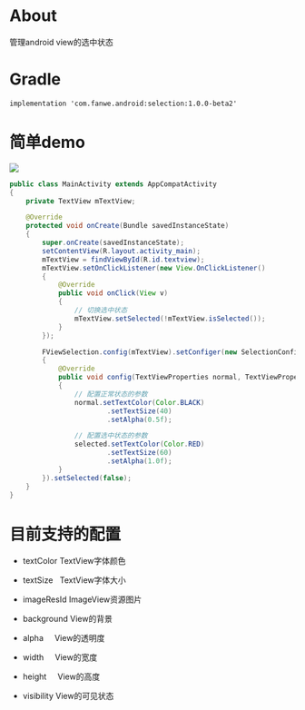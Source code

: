 # About
管理android view的选中状态

# Gradle
`implementation 'com.fanwe.android:selection:1.0.0-beta2'`

# 简单demo
![](http://thumbsnap.com/i/jxj71QW0.gif?0614)

```java
public class MainActivity extends AppCompatActivity
{
    private TextView mTextView;

    @Override
    protected void onCreate(Bundle savedInstanceState)
    {
        super.onCreate(savedInstanceState);
        setContentView(R.layout.activity_main);
        mTextView = findViewById(R.id.textview);
        mTextView.setOnClickListener(new View.OnClickListener()
        {
            @Override
            public void onClick(View v)
            {
                // 切换选中状态
                mTextView.setSelected(!mTextView.isSelected());
            }
        });

        FViewSelection.config(mTextView).setConfiger(new SelectionConfig.PropertiesConfiger<TextViewProperties>()
        {
            @Override
            public void config(TextViewProperties normal, TextViewProperties selected)
            {
                // 配置正常状态的参数
                normal.setTextColor(Color.BLACK)
                        .setTextSize(40)
                        .setAlpha(0.5f);

                // 配置选中状态的参数
                selected.setTextColor(Color.RED)
                        .setTextSize(60)
                        .setAlpha(1.0f);
            }
        }).setSelected(false);
    }
}
```

# 目前支持的配置
* textColor
TextView字体颜色

* textSize  
TextView字体大小

* imageResId
ImageView资源图片

* background
View的背景

* alpha    
View的透明度

* width    
View的宽度

* height    
View的高度

* visibility
View的可见状态